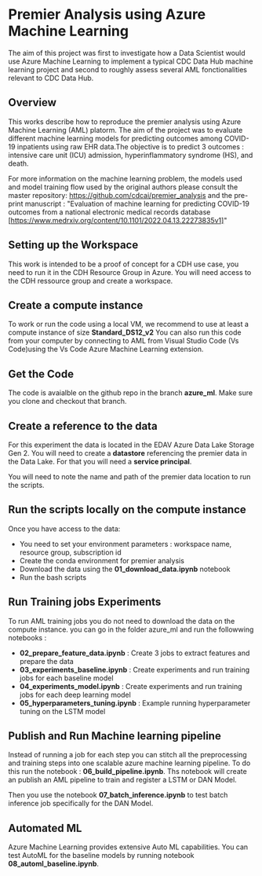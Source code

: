 # Premier Analysis using Azure Machine Learning

The aim of this project was first to investigate how a Data Scientist would use Azure Machine Learning to implement a typical CDC Data Hub machine learning project and second to roughly assess several AML fonctionalities relevant to CDC Data Hub.

## Overview

This works describe how to reproduce the premier analysis using Azure Machine Learning (AML) platorm.
The aim of the project was to evaluate different machine learning models for predicting outcomes among COVID-19 inpatients using raw EHR data.The objective is to predict 3 outcomes : intensive care unit (ICU) admission, hyperinflammatory syndrome (HS), and death.

For more information on the machine learning problem, the models used and model training flow used by the original authors please consult the  master repository:  https://github.com/cdcai/premier_analysis and the pre-print manuscript : "Evaluation of machine learning for predicting COVID-19 outcomes from a national electronic medical records database [https://www.medrxiv.org/content/10.1101/2022.04.13.22273835v1]"

## Setting up the Workspace

This work is intended to be a proof of concept for a CDH use case, you need to run it in the CDH Resource Group in Azure. You will need access to the CDH ressource group and create a workspace.

## Create a compute instance

To work or run the code using a local VM, we recommend to use at least a compute instance of size **Standard_DS12_v2**
You can also run this code from your computer by connecting to AML from Visual Studio Code (Vs Code)using the Vs Code Azure Machine Learning extension.

## Get the Code

The code is avaialble on the github repo in the branch **azure_ml**. Make sure you clone and checkout that branch.

## Create a reference to the data

For this experiment the data is located in the EDAV Azure Data Lake Storage Gen 2. You will need to create a **datastore** referencing the premier data in the Data Lake. For that you will need a **service principal**.

You will need to note the name and path of the premier data location to run the scripts.

## Run the scripts locally on the compute instance

Once you have access to the data:

*   You need to set your environment parameters  : workspace name, resource group, subscription id
*   Create the conda environment for premier analysis
*   Download the data using the **01_download_data.ipynb** notebook
*   Run the bash scripts


## Run Training jobs Experiments

To run AML training jobs you do not need to download the data on the compute instance.
you can go in the folder azure_ml and run the followwing notebooks :

*   **02_prepare_feature_data.ipynb** : Create 3 jobs to extract features and prepare the data
*   **03_experiments_baseline.ipynb** : Create experiments and run  training jobs for each baseline model
*   **04_experiments_model.ipynb** : Create experiments and run training jobs for each deep learning model
*   **05_hyperparameters_tuning.ipynb** : Example running hyperparameter tuning on the LSTM model


## Publish and Run Machine learning pipeline

Instead of running a job for each step you can stitch all the preprocessing and training steps into one scalable azure machine learning pipeline. To do this run the notebook : **06_build_pipeline.ipynb**. Ths notebook will create an publish an AML pipeline to train and register a LSTM or DAN Model.

Then you use the notebook **07_batch_inference.ipynb** to test batch inference job specifically for the DAN Model.

## Automated ML

Azure Machine Learning provides extensive Auto ML capabilities. You can test AutoML for the baseline models by running notebook **08_automl_baseline.ipynb**.
